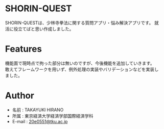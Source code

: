 # SHORIN-QUEST
SHORIN-QUESTは、少林寺拳法に関する質問アプリ・悩み解決アプリです。
就活に役立てばと思い作成しました。

# Features
機能面で現時点で拘った部分は無いのですが、今後機能を追加していきます。<br>
敢えてフレームワークを用いず、例外処理の実装やバリデーションなどを実装しました。

# Author
* 名前 : TAKAYUKI HIRANO
* 所属 : 東京経済大学経済学部国際経済学科
* E-mail : 20e0551@tku.ac.jp

